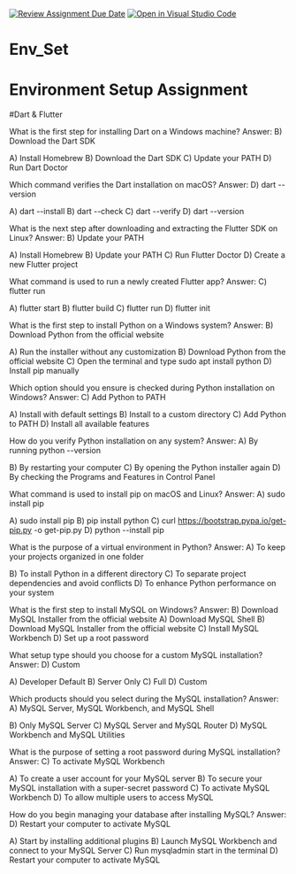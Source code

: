 [![Review Assignment Due Date](https://classroom.github.com/assets/deadline-readme-button-22041afd0340ce965d47ae6ef1cefeee28c7c493a6346c4f15d667ab976d596c.svg)](https://classroom.github.com/a/vnsr1XuU)
[![Open in Visual Studio Code](https://classroom.github.com/assets/open-in-vscode-2e0aaae1b6195c2367325f4f02e2d04e9abb55f0b24a779b69b11b9e10269abc.svg)](https://classroom.github.com/online_ide?assignment_repo_id=15631636&assignment_repo_type=AssignmentRepo)
# Env_Set
# Environment Setup Assignment
#Dart & Flutter

What is the first step for installing Dart on a Windows machine? Answer:  B) Download the Dart SDK 

A) Install Homebrew
B) Download the Dart SDK 
C) Update your PATH 
D) Run Dart Doctor

Which command verifies the Dart installation on macOS? Answer:  D) dart --version 

A) dart --install
B) dart --check 
C) dart --verify 
D) dart --version

What is the next step after downloading and extracting the Flutter SDK on Linux? Answer:  B) Update your PATH 

A) Install Homebrew 
B) Update your PATH 
C) Run Flutter Doctor 
D) Create a new Flutter project

What command is used to run a newly created Flutter app? Answer:  C) flutter run 

A) flutter start
B) flutter build 
C) flutter run 
D) flutter init

What is the first step to install Python on a Windows system? Answer:  B) Download Python from the official website 

A) Run the installer without any customization 
B) Download Python from the official website 
C) Open the terminal and type sudo apt install python 
D) Install pip manually

Which option should you ensure is checked during Python installation on Windows? Answer:  C) Add Python to PATH  

A) Install with default settings
B) Install to a custom directory 
C) Add Python to PATH 
D) Install all available features

How do you verify Python installation on any system? Answer:  A) By running python --version 

B) By restarting your computer 
C) By opening the Python installer again 
D) By checking the Programs and Features in Control Panel

What command is used to install pip on macOS and Linux?  Answer:  A) sudo install pip 

A) sudo install pip
B) pip install python 
C) curl https://bootstrap.pypa.io/get-pip.py -o get-pip.py 
D) python --install pip

What is the purpose of a virtual environment in Python?  Answer:  A) To keep your projects organized in one folder 

B) To install Python in a different directory 
C) To separate project dependencies and avoid conflicts 
D) To enhance Python performance on your system

What is the first step to install MySQL on Windows? Answer:  B) Download MySQL Installer from the official website
A) Download MySQL Shell 
B) Download MySQL Installer from the official website 
C) Install MySQL Workbench 
D) Set up a root password

What setup type should you choose for a custom MySQL installation? Answer:  D) Custom

A) Developer Default
B) Server Only 
C) Full 
D) Custom

Which products should you select during the MySQL installation? Answer:  A) MySQL Server, MySQL Workbench, and MySQL Shell 

B) Only MySQL Server 
C) MySQL Server and MySQL Router 
D) MySQL Workbench and MySQL Utilities

What is the purpose of setting a root password during MySQL installation? Answer:   C) To activate MySQL Workbench 

A) To create a user account for your MySQL server 
B) To secure your MySQL installation with a super-secret password 
C) To activate MySQL Workbench 
D) To allow multiple users to access MySQL

How do you begin managing your database after installing MySQL? Answer:   D) Restart your computer to activate MySQL 

A) Start by installing additional plugins 
B) Launch MySQL Workbench and connect to your MySQL Server 
C) Run mysqladmin start in the terminal 
D) Restart your computer to activate MySQL
